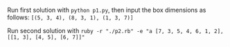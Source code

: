 Run first solution with `python p1.py`, then input the box dimensions as follows: `[(5, 3, 4), (8, 3, 1), (1, 3, 7)]`

Run second solution with `ruby -r "./p2.rb" -e "a [7, 3, 5, 4, 6, 1, 2], [[1, 3], [4, 5], [6, 7]]"`
